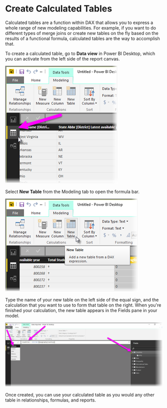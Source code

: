<properties
   pageTitle="Create Calculated Tables"
   description="Build calculated tables based on DAX formulas and expressions"
   services="powerbi"
   documentationCenter=""
   authors="davidiseminger"
   manager="mblythe"
   editor=""
   tags=""
   qualityFocus="no"
   qualityDate=""
   featuredVideoId="aKX1E3krl4I"
   featuredVideoThumb=""
   courseDuration="4m"/>

<tags
   ms.service="powerbi"
   ms.devlang="NA"
   ms.topic="article"
   ms.tgt_pltfrm="NA"
   ms.workload="powerbi"
   ms.date="03/28/2016"
   ms.author="davidi"/>

# Create Calculated Tables

Calculated tables are a function within DAX that allows you to express a whole range of new modeling capabilities. For example, if you want to do different types of merge joins or create new tables on the fly based on the results of a functional formula, calculated tables are the way to accomplish that.

To create a calculated table, go to **Data view** in Power BI Desktop, which you can activate from the left side of the report canvas.

![](media/powerbi-learning-2-6-create-calculated-tables/2-6_1.png)

Select **New Table** from the Modeling tab to open the formula bar.

![](media/powerbi-learning-2-6-create-calculated-tables/2-6_1b.png)

Type the name of your new table on the left side of the equal sign, and the calculation that you want to use to form that table on the right. When you're finished your calculation, the new table appears in the Fields pane in your model.

![](media/powerbi-learning-2-6-create-calculated-tables/2-6_2.png)

Once created, you can use your calculated table as you would any other table in relationships, formulas, and reports.
